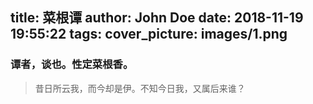 title: 菜根谭
author: John Doe
date: 2018-11-19 19:55:22
tags:
cover_picture: images/1.png
---
### 谭者，谈也。性定菜根香。
> 昔日所云我，而今却是伊。不知今日我，又属后来谁？